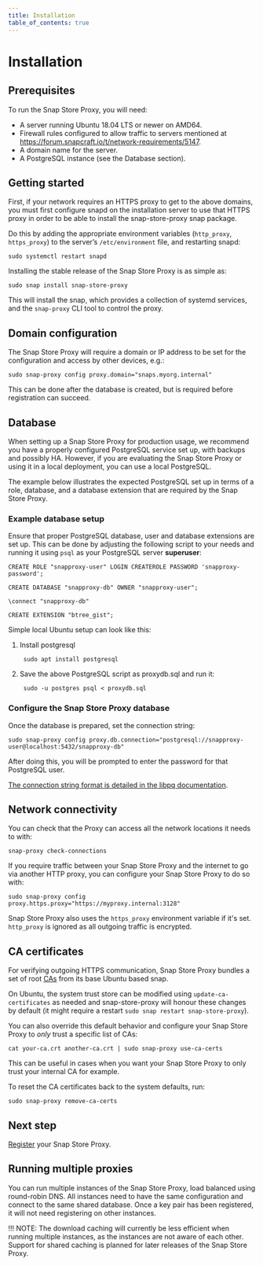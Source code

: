 ```yaml
---
title: Installation
table_of_contents: true
---
```


# Installation

## Prerequisites

To run the Snap Store Proxy, you will need:

* A server running Ubuntu 18.04 LTS or newer on AMD64.
* Firewall rules configured to allow traffic to servers mentioned at https://forum.snapcraft.io/t/network-requirements/5147.
* A domain name for the server.
* A PostgreSQL instance (see the Database section). 

## Getting started

First, if your network requires an HTTPS proxy to get to the above
domains, you must first configure snapd on the installation server to
use that HTTPS proxy in order to be able to install the snap-store-proxy snap
package.

Do this by adding the appropriate environment variables (`http_proxy`,
`https_proxy`) to the server’s `/etc/environment` file, and restarting
snapd:

    sudo systemctl restart snapd

Installing the stable release of the Snap Store Proxy is as simple as:

    sudo snap install snap-store-proxy

This will install the snap, which provides a collection of systemd
services, and the `snap-proxy` CLI tool to control the proxy.

## Domain configuration

The Snap Store Proxy will require a domain or IP address to be set
for the configuration and access by other devices, e.g.:

    sudo snap-proxy config proxy.domain="snaps.myorg.internal"

This can be done after the database is created, but is required
before registration can succeed.

## Database

When setting up a Snap Store Proxy for production usage, we recommend you have a
properly configured PostgreSQL service set up, with backups and possibly HA.
However, if you are evaluating the Snap Store Proxy or using it in a local
deployment, you can use a local PostgreSQL.

The example below illustrates the expected PostgreSQL set up in terms of a role,
database, and a database extension that are required by the Snap Store Proxy.

### Example database setup

Ensure that proper PostgreSQL database, user and database extensions are set up.
This can be done by adjusting the following script to your needs and running it
using `psql` as your PostgreSQL server **superuser**:

    CREATE ROLE "snapproxy-user" LOGIN CREATEROLE PASSWORD 'snapproxy-password';

    CREATE DATABASE "snapproxy-db" OWNER "snapproxy-user";

    \connect "snapproxy-db"

    CREATE EXTENSION "btree_gist";

Simple local Ubuntu setup can look like this:

1. Install postgresql

        sudo apt install postgresql

2. Save the above PostgreSQL script as proxydb.sql and run it:

        sudo -u postgres psql < proxydb.sql

### Configure the Snap Store Proxy database

Once the database is prepared, set the connection string:

    sudo snap-proxy config proxy.db.connection="postgresql://snapproxy-user@localhost:5432/snapproxy-db"

After doing this, you will be prompted to enter the password for that PostgreSQL
user.

[The connection string format is detailed in the libpq documentation](https://www.postgresql.org/docs/current/static/libpq-connect.html#LIBPQ-CONNSTRING).

## Network connectivity

You can check that the Proxy can access all the network locations it
needs to with:

    snap-proxy check-connections

If you require traffic between your Snap Store Proxy and the internet to go via
another HTTP proxy, you can configure your Snap Store Proxy to do so with:

    sudo snap-proxy config proxy.https.proxy="https://myproxy.internal:3128"

Snap Store Proxy also uses the `https_proxy` environment variable if it's set.
`http_proxy` is ignored as all outgoing traffic is encrypted.

## CA certificates

For verifying outgoing HTTPS communication, Snap Store Proxy bundles a set of
root [CAs](https://en.wikipedia.org/wiki/Certificate_authority) from its base
Ubuntu based snap.

On Ubuntu, the system trust store can be modified using `update-ca-certificates`
as needed and snap-store-proxy will honour these changes by default (it might
require a restart `sudo snap restart snap-store-proxy`).

You can also override this default behavior and configure your Snap Store Proxy
to _only_ trust a specific list of CAs:

    cat your-ca.crt another-ca.crt | sudo snap-proxy use-ca-certs

This can be useful in cases when you want your Snap Store Proxy to only trust
your internal CA for example.

To reset the CA certificates back to the system defaults, run:

    sudo snap-proxy remove-ca-certs

## Next step

[Register](register.md) your Snap Store Proxy.

## Running multiple proxies

You can run multiple instances of the Snap Store Proxy, load balanced using
round-robin DNS. All instances need to have the same configuration and connect
to the same shared database. Once a key pair has been registered, it will not
need registering on other instances.

!!! NOTE:
    The download caching will currently be less efficient when
    running multiple instances, as the instances are not aware of each
    other. Support for shared caching is planned for later releases of the
    Snap Store Proxy.
